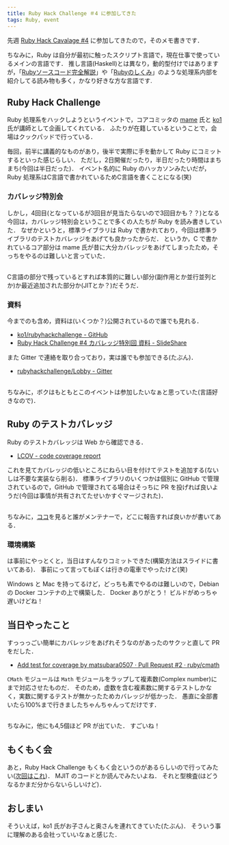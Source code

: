 ```yaml
---
title: Ruby Hack Challenge ＃4 に参加してきた
tags: Ruby, event
---
```


先週 [Ruby Hack Cavalage #4](https://cookpad.connpass.com/event/88471/) に参加してきたので，そのメモ書きです．

ちなみに，Ruby は自分が最初に触ったスクリプト言語で，現在仕事で使っているメインの言語です．
推し言語(Haskell)とは異なり，動的型付けではありますが，「[Rubyソースコード完全解説](http://i.loveruby.net/ja/rhg/book/)」や「[Rubyのしくみ](https://tatsu-zine.com/books/ruby-under-a-microscope-ja)」のような処理系内部を紹介してる読み物も多く，かなり好きな方な言語です.

## Ruby Hack Challenge

Ruby 処理系をハックしようというイベントで，コアコミッタの [mame](https://github.com/mame) 氏と [ko1](https://github.com/ko1) 氏が講師として企画してくれている．
ふたりが在籍しているということで，会場はクックパッドで行っている．

毎回，前半に講義的なものがあり，後半で実際に手を動かして Ruby にコミットするといった感じらしい．
ただし，2日開催だったり，半日だったり時間はまちまち(今回は半日だった)．
イベント名的に Ruby のハッカソンみたいだが，Ruby 処理系はC言語で書かれているためC言語を書くことになる(笑)

### カバレッジ特別会

しかし，4回目(となっているが3回目が見当たらないので3回目かも？？)となる今回は，カバレッジ特別会ということで多くの人たちが Ruby を読み書きしていた．
なぜかというと，標準ライブラリは Ruby で書かれており，今回は標準ライブラリのテストカバレッジをあげても良かったからだ．
というか，C で書かれているコア部分は mame 氏が昔に大分カバレッジをあげてしまったため，そっちをやるのは難しいと言っていた．

##

C言語の部分で残っているとすれば本質的に難しい部分(副作用とか並行並列とか)か最近追加された部分か(JITとか？)だそうだ．

### 資料

今までのも含め，資料は(いくつか？)公開されているので誰でも見れる．

- [ko1/rubyhackchallenge - GitHub](https://github.com/ko1/rubyhackchallenge)
- [Ruby Hack Challenge #4 カバレッジ特別回 資料 - SlideShare](https://www.slideshare.net/mametter/ruby-hack-challenge-4)

また Gitter で連絡を取り合っており，実は誰でも参加できる(たぶん)．

- [rubyhackchallenge/Lobby - Gitter](https://gitter.im/rubyhackchallenge/Lobby)

##

ちなみに，ボクはもともとこのイベントは参加したいなぁと思っていた(言語好きなので)．

## Ruby のテストカバレッジ

Ruby のテストカバレッジは Web から確認できる．

- [LCOV - code coverage report](https://rubyci.s3.amazonaws.com/debian8-coverage/ruby-trunk/lcov/index.html)

これを見てカバレッジの低いところにねらい目を付けてテストを追加する(ないしは不要な実装なら削る)．
標準ライブラリのいくつかは個別に GitHub で管理されているので，GitHub で管理されてる場合はそっちに PR を投げれば良いようだ(今回は事情が共有されてたせいかすぐマージされた)．

##

ちなみに，[ココ](https://github.com/ruby/ruby/blob/master/doc/maintainers.rdoc)を見ると誰がメンテナーで，どこに報告すれば良いかが書いてある．

### 環境構築

は事前にやっとくと，当日はすんなりコミットできた(構築方法はスライドに書いてある)．
事前にって言ってもぼくは行きの電車でやったけど(笑)

Windows と Mac を持ってるけど，どっちも素でやるのは難しいので，Debian の Docker コンテナの上で構築した．
Docker ありがとう！
ビルドがめっちゃ遅いけどね！

## 当日やったこと

すっっっごい簡単にカバレッジをあげれそうなのがあったのサクッと直して PR をだした．

- [Add test for coverage by matsubara0507 · Pull Request #2 · ruby/cmath](https://github.com/ruby/cmath/pull/2)

`CMath` モジュールは `Math` モジュールをラップして複素数(Complex number)にまで対応させたものだ．
そのため，虚数を含む複素数に関するテストしかなく，実数に関するテストが無かったためカバレッジが低かった．
愚直に全部書いたら100%まで行きましたちゃんちゃんってだけです．

##

ちなみに，他にも4,5個ほど PR が出ていた．
すごいね！

## もくもく会

あと，Ruby Hack Challenge もくもく会というのがあるらしいので行ってみたい([次回はこれ](https://connpass.com/event/93131/))．
MJIT のコードとか読んでみたいよね．
それと型検査(はどうなるかまだ分からないらしいけど)．

## おしまい

そういえば，ko1 氏がお子さんと奥さんを連れてきていた(たぶん)．
そういう事に理解のある会社っていいなぁと感じた．
